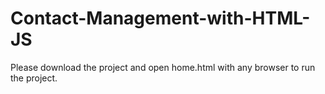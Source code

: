 # Contact-Management-with-HTML-JS

Please download the project and open home.html with any browser to run the project.
